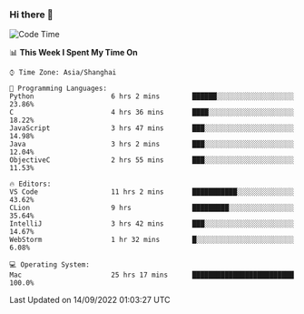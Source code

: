 ### Hi there 👋


<!--START_SECTION:waka-->
![Code Time](http://img.shields.io/badge/Code%20Time-715%20hrs%2028%20mins-blue)

📊 **This Week I Spent My Time On** 

```text
⌚︎ Time Zone: Asia/Shanghai

💬 Programming Languages: 
Python                   6 hrs 2 mins        ██████░░░░░░░░░░░░░░░░░░░   23.86% 
C                        4 hrs 36 mins       ████░░░░░░░░░░░░░░░░░░░░░   18.22% 
JavaScript               3 hrs 47 mins       ███░░░░░░░░░░░░░░░░░░░░░░   14.98% 
Java                     3 hrs 2 mins        ███░░░░░░░░░░░░░░░░░░░░░░   12.04% 
ObjectiveC               2 hrs 55 mins       ███░░░░░░░░░░░░░░░░░░░░░░   11.53%

🔥 Editors: 
VS Code                  11 hrs 2 mins       ███████████░░░░░░░░░░░░░░   43.62% 
CLion                    9 hrs               █████████░░░░░░░░░░░░░░░░   35.64% 
IntelliJ                 3 hrs 42 mins       ███░░░░░░░░░░░░░░░░░░░░░░   14.67% 
WebStorm                 1 hr 32 mins        █░░░░░░░░░░░░░░░░░░░░░░░░   6.08%

💻 Operating System: 
Mac                      25 hrs 17 mins      █████████████████████████   100.0%

```


 Last Updated on 14/09/2022 01:03:27 UTC
<!--END_SECTION:waka-->

<!--
**SillyPasty/SillyPasty** is a ✨ _special_ ✨ repository because its `README.md` (this file) appears on your GitHub profile.

Here are some ideas to get you started:

- 🔭 I’m currently working on ...
- 🌱 I’m currently learning ...
- 👯 I’m looking to collaborate on ...
- 🤔 I’m looking for help with ...
- 💬 Ask me about ...
- 📫 How to reach me: ...
- 😄 Pronouns: ...
- ⚡ Fun fact: ...
-->


